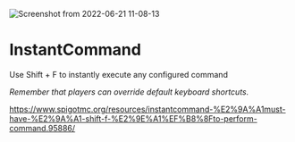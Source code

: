 ![Screenshot from 2022-06-21 11-08-13](https://user-images.githubusercontent.com/64419373/174766232-bf4ff9bc-a76f-464b-ba4b-df1383b10165.png)

# InstantCommand
Use Shift + F to instantly execute any configured command

*Remember that players can override default keyboard shortcuts.*

https://www.spigotmc.org/resources/instantcommand-%E2%9A%A1must-have-%E2%9A%A1-shift-f-%E2%9E%A1%EF%B8%8Fto-perform-command.95886/
